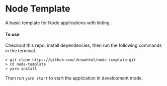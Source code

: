 # Node Template
A basic template for Node applications with linting.

#### To use
Checkout this repo, install dependencies, then run the following commands in the terminal.

```
> git clone https://github.com/iknowhtml/node-template.git
> cd node-template
> yarn install
```
Then run `yarn start` to start the application in development mode.
